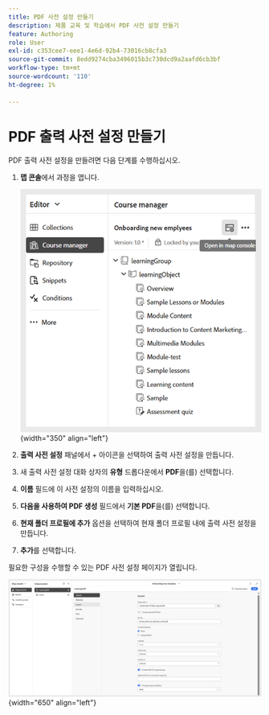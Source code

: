 ```yaml
---
title: PDF 사전 설정 만들기
description: 제품 교육 및 학습에서 PDF 사전 설정 만들기
feature: Authoring
role: User
exl-id: c353cee7-eee1-4e6d-92b4-73016cb8cfa3
source-git-commit: 8edd9274cba3496015b3c730dcd9a2aafd6cb3bf
workflow-type: tm+mt
source-wordcount: '110'
ht-degree: 1%

---
```


# PDF 출력 사전 설정 만들기

PDF 출력 사전 설정을 만들려면 다음 단계를 수행하십시오.

1. **맵 콘솔**&#x200B;에서 과정을 엽니다.

   ![](assets/open-in-map-console.png){width="350" align="left"}

1. **출력 사전 설정** 패널에서 + 아이콘을 선택하여 출력 사전 설정을 만듭니다.
1. 새 출력 사전 설정 대화 상자의 **유형** 드롭다운에서 **PDF**&#x200B;을(를) 선택합니다.
1. **이름** 필드에 이 사전 설정의 이름을 입력하십시오.
1. **다음을 사용하여 PDF 생성** 필드에서 **기본 PDF**&#x200B;을(를) 선택합니다.
1. **현재 폴더 프로필에 추가** 옵션을 선택하여 현재 폴더 프로필 내에 출력 사전 설정을 만듭니다.
1. **추가**&#x200B;를 선택합니다.

필요한 구성을 수행할 수 있는 PDF 사전 설정 페이지가 열립니다.

![](assets/learning-pdf-preset.png){width="650" align="left"}
